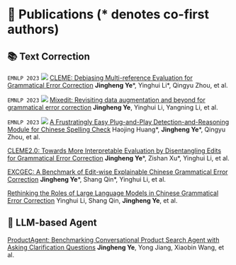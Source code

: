 # 📝 Publications (* denotes co-first authors)
## 📚 Text Correction

``EMNLP 2023`` [![](https://img.shields.io/github/stars/THUKElab/CLEME?style=social&label=Code+Stars)](https://github.com/THUKElab/CLEME)
[CLEME: Debiasing Multi-reference Evaluation for Grammatical Error Correction](https://aclanthology.org/2023.emnlp-main.378/)
**Jingheng Ye**\*, Yinghui Li\*, Qingyu Zhou, et al.

``EMNLP 2023`` [![](https://img.shields.io/github/stars/THUKElab/MixEdit?style=social&label=Code+Stars)](https://github.com/THUKElab/MixEdit)
[Mixedit: Revisiting data augmentation and beyond for grammatical error correction](https://aclanthology.org/2023.findings-emnlp.681/)
**Jingheng Ye**, Yinghui Li, Yangning Li, et al.

``EMNLP 2023`` [![](https://img.shields.io/github/stars/THUKElab/DR-CSC?style=social&label=Code+Stars)](https://github.com/THUKElab/DR-CSC)
[A Frustratingly Easy Plug-and-Play Detection-and-Reasoning Module for Chinese Spelling Check](https://aclanthology.org/2023.findings-emnlp.771/)
Haojing Huang\*, **Jingheng Ye**\*, Qingyu Zhou, et al.

[CLEME2.0: Towards More Interpretable Evaluation by Disentangling Edits for Grammatical Error Correction](https://arxiv.org/pdf/2407.00934)
**Jingheng Ye**\*, Zishan Xu\*, Yinghui Li, et al.

[EXCGEC: A Benchmark of Edit-wise Explainable Chinese Grammatical Error Correction](https://arxiv.org/pdf/2407.00924)
**Jingheng Ye**\*, Shang Qin\*, Yinghui Li, et al.

[Rethinking the Roles of Large Language Models in Chinese Grammatical Error Correction](https://arxiv.org/pdf/2402.11420)
Yinghui Li, Shang Qin, **Jingheng Ye**, et al.


## 🤖 LLM-based Agent

[ProductAgent: Benchmarking Conversational Product Search Agent with Asking Clarification Questions](https://arxiv.org/pdf/2407.00942)
**Jingheng Ye**, Yong Jiang, Xiaobin Wang, et al.

